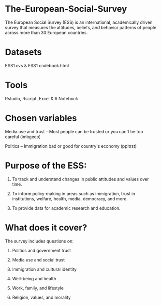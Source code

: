 # The-European-Social-Survey
The European Social Survey (ESS) is an international, academically driven survey that measures the attitudes, beliefs, and behavior patterns of people across more than 30 European countries.
# Datasets
ESS1.cvs & ESS1 codebook.html
# Tools
Rstudio, Rscript, Excel & R Notebook
# Chosen variables
 Media use and trust – Most people can be trusted or you can't be too careful (imbgeco)
 
 Politics – Immigration bad or good for country's economy (ppltrst)

# Purpose of the ESS:

1. To track and understand changes in public attitudes and values over time.

2. To inform policy-making in areas such as immigration, trust in institutions, welfare, health, media, democracy, and more.

3. To provide data for academic research and education.

# What does it cover?

The survey includes questions on:

1. Politics and government trust

2. Media use and social trust

3. Immigration and cultural identity

4. Well-being and health

5. Work, family, and lifestyle

6. Religion, values, and morality


